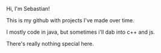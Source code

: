 Hi, I'm Sebastian!

This is my github with projects I've made over time. 

I mostly code in java, but sometimes i'll dab into c++ and js. 

There's really nothing special here.
